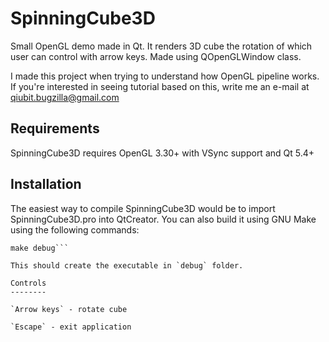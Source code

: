 SpinningCube3D
=============

Small OpenGL demo made in Qt. It renders 3D cube the rotation of
which user can control with arrow keys. Made using QOpenGLWindow class.

I made this project when trying to understand how OpenGL pipeline works.
If you're interested in seeing tutorial based on this, write me an e-mail
at qiubit.bugzilla@gmail.com

Requirements
------------

SpinningCube3D requires OpenGL 3.30+ with VSync support and Qt 5.4+

Installation
------------

The easiest way to compile SpinningCube3D would be to import SpinningCube3D.pro
into QtCreator. You can also build it using GNU Make using the following commands:

```qmake -o SpinningCube3D.pro
make debug```

This should create the executable in `debug` folder.

Controls
--------

`Arrow keys` - rotate cube

`Escape` - exit application
